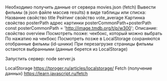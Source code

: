Необходимо получить данные от сервера movies.json (fetch)
Вывести фильмы (в json файле массив results) в виде таблицы или списка:
Название
  свойство title
Рейтинг
  свойство vote_average
Картинка
  свойство posterPath 
  адрес картинки posterCommonPath+posterPath
  const posterCommonPath = 'http://image.tmdb.org/t/p/w300';
Описание:
  свойство overview
Посмотреть позже:
  чекбокс, который можно выбрать
По нажатию на чекбокс Посмотреть позже в LocalStorage сохраняются отобранные фильмы (id-шники)
При перезагрузке страницы фильмы остаются выбранными (данные берется из LocalStorage)

Запустить сервер:
node server.js

LocalStorage
https://tproger.ru/articles/localstorage/
Fetch (получение данных)
https://learn.javascript.ru/fetch
